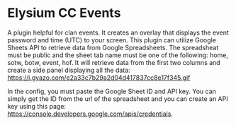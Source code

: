 # Elysium CC Events
A plugin helpful for clan events.  It creates an overlay that displays the event password and time (UTC) to your screen.
This plugin can utilize Google Sheets API to retrieve data from Google Spreadsheets.  The spreadsheat must be public and the sheet tab name must be one of the following: home, sotw, botw, event, hof.
It will retrieve data from the first two columns and create a side panel displaying all the data:
https://i.gyazo.com/e2a33c7b29a2d04d417837cc8e17f345.gif

In the config, you must paste the Google Sheet ID and API key.  You can simply get the ID from the url of the spreadsheet and you can create an API key using this page: https://console.developers.google.com/apis/credentials.
